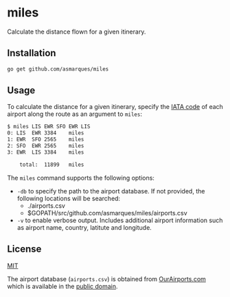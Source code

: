 # miles

Calculate the distance flown for a given itinerary.

## Installation

```bash
go get github.com/asmarques/miles
```

## Usage

To calculate the distance for a given itinerary, specify the [IATA code](http://en.wikipedia.org/wiki/International_Air_Transport_Association_airport_code) of each airport along the route as an argument to `miles`:

```bash
$ miles LIS EWR SFO EWR LIS
0: LIS	EWR	3384	miles
1: EWR	SFO	2565	miles
2: SFO	EWR	2565	miles
3: EWR	LIS	3384	miles

	total:	11899	miles
```

The `miles` command supports the following options:
  - `-db` to specify the path to the airport database. If not provided, the following locations will be searched:
    - ./airports.csv
    - $GOPATH/src/github.com/asmarques/miles/airports.csv
  - `-v` to enable verbose output. Includes additional airport information such as airport name, country, latitute and longitude.

## License

[MIT](LICENSE)

The airport database (`airports.csv`) is obtained from [OurAirports.com](http://ourairports.com/data) which is available in the [public domain](http://en.wikipedia.org/wiki/Public_domain).